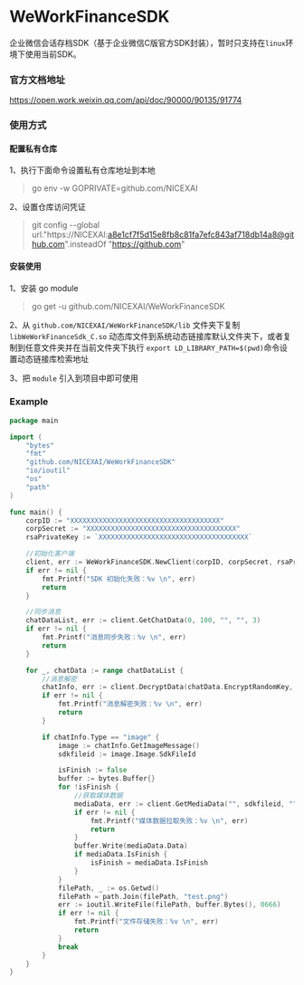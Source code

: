 # WeWorkFinanceSDK
企业微信会话存档SDK（基于企业微信C版官方SDK封装），暂时只支持在`linux`环境下使用当前SDK。

### 官方文档地址
https://open.work.weixin.qq.com/api/doc/90000/90135/91774

### 使用方式

#### 配置私有仓库

1、执行下面命令设置私有仓库地址到本地
> go env -w GOPRIVATE=github.com/NICEXAI

2、设置仓库访问凭证
> git config --global url."https://NICEXAI:a8e1cf7f5d15e8fb8c81fa7efc843af718db14a8@github.com".insteadOf "https://github.com"

#### 安装使用

1、安装 go module
> go get -u github.com/NICEXAI/WeWorkFinanceSDK

2、从 `github.com/NICEXAI/WeWorkFinanceSDK/lib` 文件夹下复制 `libWeWorkFinanceSdk_C.so` 动态库文件到系统动态链接库默认文件夹下，或者复制到任意文件夹并在当前文件夹下执行 `export LD_LIBRARY_PATH=$(pwd)`命令设置动态链接库检索地址

3、把 `module` 引入到项目中即可使用

### Example

```go
package main

import (
	"bytes"
	"fmt"
	"github.com/NICEXAI/WeWorkFinanceSDK"
	"io/ioutil"
	"os"
	"path"
)

func main() {
	corpID := "XXXXXXXXXXXXXXXXXXXXXXXXXXXXXXXXXXXXX"
	corpSecret := "XXXXXXXXXXXXXXXXXXXXXXXXXXXXXXXXXXXXX"
	rsaPrivateKey := `XXXXXXXXXXXXXXXXXXXXXXXXXXXXXXXXXXXXX`

	//初始化客户端
	client, err := WeWorkFinanceSDK.NewClient(corpID, corpSecret, rsaPrivateKey)
	if err != nil {
		fmt.Printf("SDK 初始化失败：%v \n", err)
		return
	}

	//同步消息
	chatDataList, err := client.GetChatData(0, 100, "", "", 3)
	if err != nil {
		fmt.Printf("消息同步失败：%v \n", err)
		return
	}

	for _, chatData := range chatDataList {
		//消息解密
		chatInfo, err := client.DecryptData(chatData.EncryptRandomKey, chatData.EncryptChatMsg)
		if err != nil {
			fmt.Printf("消息解密失败：%v \n", err)
			return
		}

		if chatInfo.Type == "image" {
			image := chatInfo.GetImageMessage()
			sdkfileid := image.Image.SdkFileId

			isFinish := false
			buffer := bytes.Buffer{}
			for !isFinish {
				//获取媒体数据
				mediaData, err := client.GetMediaData("", sdkfileid, "", "", 5)
				if err != nil {
					fmt.Printf("媒体数据拉取失败：%v \n", err)
					return
				}
				buffer.Write(mediaData.Data)
				if mediaData.IsFinish {
					isFinish = mediaData.IsFinish
				}
			}
			filePath, _ := os.Getwd()
			filePath = path.Join(filePath, "test.png")
			err := ioutil.WriteFile(filePath, buffer.Bytes(), 0666)
			if err != nil {
				fmt.Printf("文件存储失败：%v \n", err)
				return
			}
			break
		}
	}
}



```
